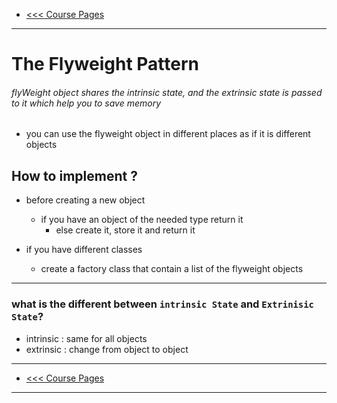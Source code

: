 - [<<< Course Pages](../README.md)
---
# The Flyweight Pattern
###### flyWeight object shares the intrinsic state, and the extrinsic state is passed to it which help you to save memory  

- you can use the flyweight object in different places as if it is different objects


## How to implement ?
- before creating a new object
    - if you have an object of the needed type return it
        - else create it, store it and return it
  

- if you have different classes
     - create a factory class that contain a list of the flyweight objects



-----
### what is the different between `intrinsic State` and `Extrinisic State`?
- intrinsic : same for all objects
- extrinsic : change from object to object

---
- [<<< Course Pages](../README.md)
---